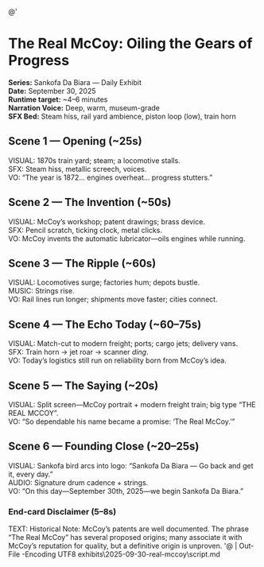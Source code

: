 @'
# The Real McCoy: Oiling the Gears of Progress
**Series:** Sankofa Da Biara — Daily Exhibit  
**Date:** September 30, 2025  
**Runtime target:** ~4–6 minutes  
**Narration Voice:** Deep, warm, museum-grade  
**SFX Bed:** Steam hiss, rail yard ambience, piston loop (low), train horn

## Scene 1 — Opening (~25s)
VISUAL: 1870s train yard; steam; a locomotive stalls.  
SFX: Steam hiss, metallic screech, voices.  
VO: “The year is 1872… engines overheat… progress stutters.”

## Scene 2 — The Invention (~50s)
VISUAL: McCoy’s workshop; patent drawings; brass device.  
SFX: Pencil scratch, ticking clock, metal clicks.  
VO: McCoy invents the automatic lubricator—oils engines while running.

## Scene 3 — The Ripple (~60s)
VISUAL: Locomotives surge; factories hum; depots bustle.  
MUSIC: Strings rise.  
VO: Rail lines run longer; shipments move faster; cities connect.

## Scene 4 — The Echo Today (~60–75s)
VISUAL: Match-cut to modern freight; ports; cargo jets; delivery vans.  
SFX: Train horn → jet roar → scanner *ding*.  
VO: Today’s logistics still run on reliability born from McCoy’s idea.

## Scene 5 — The Saying (~20s)
VISUAL: Split screen—McCoy portrait + modern freight train; big type “THE REAL MCCOY”.  
VO: “So dependable his name became a promise: ‘The Real McCoy.’”

## Scene 6 — Founding Close (~20–25s)
VISUAL: Sankofa bird arcs into logo: “Sankofa Da Biara — Go back and get it, every day.”  
AUDIO: Signature drum cadence + strings.  
VO: “On this day—September 30th, 2025—we begin Sankofa Da Biara.”

### End-card Disclaimer (5–8s)
TEXT: Historical Note: McCoy’s patents are well documented. The phrase “The Real McCoy” has several proposed origins; many associate it with McCoy’s reputation for quality, but a definitive origin is unproven.
'@ | Out-File -Encoding UTF8 exhibits\2025-09-30-real-mccoy\script.md
